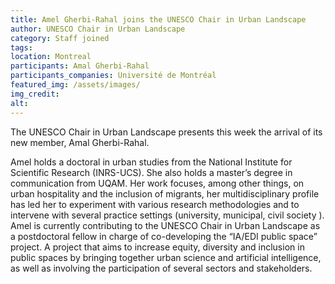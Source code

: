 ```yaml
---
title: Amel Gherbi-Rahal joins the UNESCO Chair in Urban Landscape
author: UNESCO Chair in Urban Landscape
category: Staff joined
tags: 
location: Montreal
participants: Amal Gherbi-Rahal
participants_companies: Université de Montréal
featured_img: /assets/images/
img_credit:
alt:
---
```

The UNESCO Chair in Urban Landscape presents this week the arrival of its new member, Amal Gherbi-Rahal.

Amel holds a doctoral in urban studies from the National Institute for Scientific Research (INRS-UCS). She also holds a master’s degree in communication from UQAM. Her work focuses, among other things, on urban hospitality and the inclusion of migrants, her multidisciplinary profile has led her to experiment with various research methodologies and to intervene with several practice settings (university, municipal, civil society ).
Amel is currently contributing to the UNESCO Chair in Urban Landscape as a postdoctoral fellow in charge of co-developing the “IA/EDI public space” project. A project that aims to increase equity, diversity and inclusion in public spaces by bringing together urban science and artificial intelligence, as well as involving the participation of several sectors and stakeholders.
